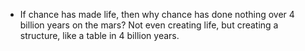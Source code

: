 - If chance has made life, then why chance has done nothing over 4 billion years on the mars? Not even creating life, but creating a structure, like a table in 4 billion years.
